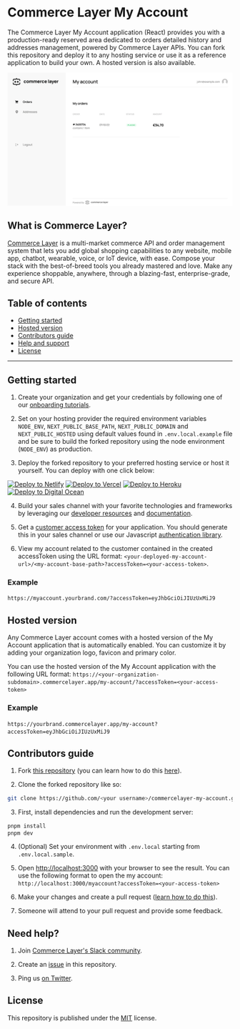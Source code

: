 # Commerce Layer My Account

The Commerce Layer My Account application (React) provides you with a production-ready reserved area dedicated to orders detailed history and addresses management, powered by Commerce Layer APIs. You can fork this repository and deploy it to any hosting service or use it as a reference application to build your own. A hosted version is also available.

![Commerce Layer My Account demo](./public/my-account.png)

## What is Commerce Layer?

[Commerce Layer](https://commercelayer.io) is a multi-market commerce API and order management system that lets you add global shopping capabilities to any website, mobile app, chatbot, wearable, voice, or IoT device, with ease. Compose your stack with the best-of-breed tools you already mastered and love. Make any experience shoppable, anywhere, through a blazing-fast, enterprise-grade, and secure API.

## Table of contents

- [Getting started](#getting-started)
- [Hosted version](#hosted-version)
- [Contributors guide](#contributors-guide)
- [Help and support](#need-help)
- [License](#license)

---

## Getting started

1. Create your organization and get your credentials by following one of our [onboarding tutorials](https://docs.commercelayer.io/developers/welcome).

2. Set on your hosting provider the required environment variables `NODE_ENV`, `NEXT_PUBLIC_BASE_PATH`, `NEXT_PUBLIC_DOMAIN` and `NEXT_PUBLIC_HOSTED` using default values found in `.env.local.example` file and be sure to build the forked repository using the node environment (`NODE_ENV`) as production.

3. Deploy the forked repository to your preferred hosting service or host it yourself. You can deploy with one click below:

[<img src="https://www.netlify.com/img/deploy/button.svg" alt="Deploy to Netlify" height="35">](https://app.netlify.com/start/deploy?repository=https://github.com/commercelayer/commercelayer-my-account) [<img src="https://vercel.com/button" alt="Deploy to Vercel" height="35">](https://vercel.com/new/clone?repository-url=https://github.com/commercelayer/commercelayer-my-account) [<img src="https://www.herokucdn.com/deploy/button.svg" alt="Deploy to Heroku" height="35">](https://heroku.com/deploy?template=https://github.com/commercelayer/commercelayer-my-account) [<img src="https://www.deploytodo.com/do-btn-blue.svg" alt="Deploy to Digital Ocean" height="35">](https://cloud.digitalocean.com/apps/new?repo=https://github.com/commercelayer/commercelayer-my-account/tree/main)

4. Build your sales channel with your favorite technologies and frameworks by leveraging our [developer resources](https://commercelayer.io/developers) and [documentation](https://docs.commercelayer.io/api).

5. Get a [customer access token](https://docs.commercelayer.io/core/authentication/password) for your application. You should generate this in your sales channel or use our Javascript [authentication library](https://github.com/commercelayer/commercelayer-js-auth).

6. View my account related to the customer contained in the created accessToken using the URL format: `<your-deployed-my-account-url>/<my-account-base-path>?accessToken=<your-access-token>`.

### Example

`https://myaccount.yourbrand.com/?accessToken=eyJhbGciOiJIUzUxMiJ9`

## Hosted version

Any Commerce Layer account comes with a hosted version of the My Account application that is automatically enabled. You can customize it by adding your organization logo, favicon and primary color.

You can use the hosted version of the My Account application with the following URL format: `https://<your-organization-subdomain>.commercelayer.app/my-account/?accessToken=<your-access-token>`

### Example

`https://yourbrand.commercelayer.app/my-account?accessToken=eyJhbGciOiJIUzUxMiJ9`

## Contributors guide

1. Fork [this repository](https://github.com/commercelayer/commercelayer-my-account) (you can learn how to do this [here](https://help.github.com/articles/fork-a-repo)).

2. Clone the forked repository like so:

```bash
git clone https://github.com/<your username>/commercelayer-my-account.git && cd commercelayer-my-account
```

3. First, install dependencies and run the development server:

```
pnpm install
pnpm dev
```

4. (Optional) Set your environment with `.env.local` starting from `.env.local.sample`.

5. Open [http://localhost:3000](http://localhost:3000) with your browser to see the result. You can use the following format to open the my account: `http://localhost:3000/myaccount?accessToken=<your-access-token>`

6. Make your changes and create a pull request ([learn how to do this](https://docs.github.com/en/github/collaborating-with-issues-and-pull-requests/creating-a-pull-request)).

7. Someone will attend to your pull request and provide some feedback.

## Need help?

1. Join [Commerce Layer's Slack community](https://slack.commercelayer.app).

2. Create an [issue](https://github.com/commercelayer/commercelayer-my-account/issues) in this repository.

3. Ping us [on Twitter](https://twitter.com/commercelayer).

## License

This repository is published under the [MIT](LICENSE) license.
